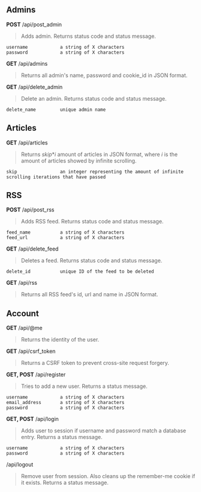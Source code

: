## Admins
**POST** /api/post_admin
> Adds admin. Returns status code and status message.
```
username            a string of X characters
password            a string of X characters
```

**GET** /api/admins
> Returns all admin's name, password and cookie_id in JSON format.

**GET** /api/delete_admin
> Delete an admin. Returns status code and status message.
```
delete_name         unique admin name
```

## Articles
**GET** /api/articles
> Returns _skip_*_i_ amount of articles in JSON format, where _i_ is the amount of articles showed by infinite scrolling.
```
skip                an integer representing the amount of infinite scrolling iterations that have passed
```

## RSS
**POST** /api/post_rss
> Adds RSS feed. Returns status code and status message.
```
feed_name           a string of X characters
feed_url            a string of X characters
```

**GET** /api/delete_feed
> Deletes a feed. Returns status code and status message.
```
delete_id           unique ID of the feed to be deleted
```

**GET** /api/rss
> Returns all RSS feed's id, url and name in JSON format.

## Account
**GET** /api/@me
> Returns the identity of the user.

**GET** /api/csrf_token
> Returns a CSRF token to prevent cross-site request forgery.

**GET, POST** /api/register
> Tries to add a new user. Returns a status message.
```
username            a string of X characters
email_address       a string of X characters
password            a string of X characters
```

**GET, POST** /api/login
> Adds user to session if username and password match a database entry. Returns a status message.
```
username            a string of X characters
password            a string of X characters
```

/api/logout
> Remove user from session. Also cleans up the remember-me cookie if it exists. Returns a status message.
